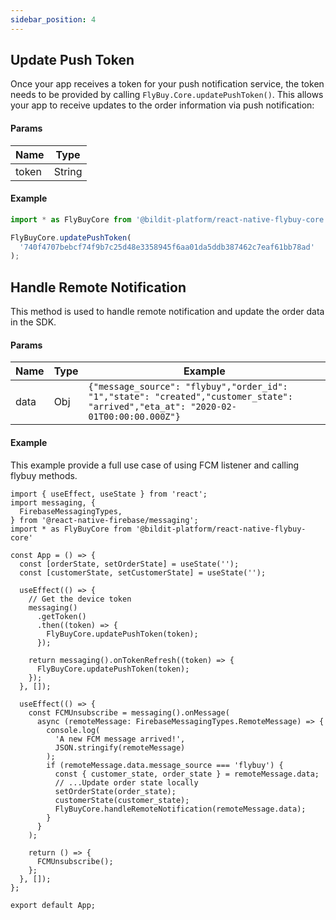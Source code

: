 ```yaml
---
sidebar_position: 4
---
```


## Update Push Token

Once your app receives a token for your push notification service, the token needs to be provided by calling `FlyBuy.Core.updatePushToken()`. This allows your app to receive updates to the order information via push notification:

#### Params

| Name  | Type   |
| ----- | ------ |
| token | String |

#### Example

```js
import * as FlyBuyCore from '@bildit-platform/react-native-flybuy-core';

FlyBuyCore.updatePushToken(
  '740f4707bebcf74f9b7c25d48e3358945f6aa01da5ddb387462c7eaf61bb78ad'
);
```

## Handle Remote Notification

This method is used to handle remote notification and update the order data in the SDK.

#### Params

| Name | Type | Example                                                                                                                            |
| ---- | ---- | ---------------------------------------------------------------------------------------------------------------------------------- |
| data | Obj  | `{"message_source": "flybuy","order_id": "1","state": "created","customer_state": "arrived","eta_at": "2020-02-01T00:00:00.000Z"}` |

#### Example

This example provide a full use case of using FCM listener and calling flybuy methods.

```tsx
import { useEffect, useState } from 'react';
import messaging, {
  FirebaseMessagingTypes,
} from '@react-native-firebase/messaging';
import * as FlyBuyCore from '@bildit-platform/react-native-flybuy-core'

const App = () => {
  const [orderState, setOrderState] = useState('');
  const [customerState, setCustomerState] = useState('');

  useEffect(() => {
    // Get the device token
    messaging()
      .getToken()
      .then((token) => {
        FlyBuyCore.updatePushToken(token);
      });

    return messaging().onTokenRefresh((token) => {
      FlyBuyCore.updatePushToken(token);
    });
  }, []);

  useEffect(() => {
    const FCMUnsubscribe = messaging().onMessage(
      async (remoteMessage: FirebaseMessagingTypes.RemoteMessage) => {
        console.log(
          'A new FCM message arrived!',
          JSON.stringify(remoteMessage)
        );
        if (remoteMessage.data.message_source === 'flybuy') {
          const { customer_state, order_state } = remoteMessage.data;
          // ...Update order state locally
          setOrderState(order_state);
          customerState(customer_state);
          FlyBuyCore.handleRemoteNotification(remoteMessage.data);
        }
      }
    );

    return () => {
      FCMUnsubscribe();
    };
  }, []);
};

export default App;
```

